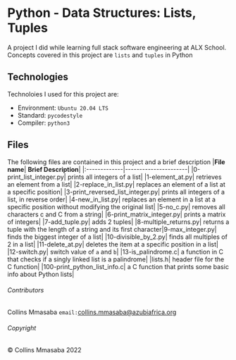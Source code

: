 # Python - Data Structures: Lists, Tuples
A project I did while learning full stack software engineering at ALX School. Concepts covered in this project are `lists` and `tuples` in Python

## Technologies
Technoloies I used for this project are:
- Environment: `Ubuntu 20.04 LTS`
- Standard: `pycodestyle`
- Compiler: `python3`

## Files
The following files are contained in this project and a brief description
|**File name**| **Brief Description**|
|:-------------|----------------------|
|0-print_list_integer.py| prints all integers of a list|
|1-element_at.py| retrieves an element from a list|
|2-replace_in_list.py| replaces an element of a list at a specific position|
|3-print_reversed_list_integer.py| prints all integers of a list, in reverse order|
|4-new_in_list.py| replaces an element in a list at a specific position without modifying the original list|
|5-no_c.py| removes all characters c and C from a string|
|6-print_matrix_integer.py| prints a matrix of integers|
|7-add_tuple.py| adds 2 tuples|
|8-multiple_returns.py| returns a tuple with the length of a string and its first character|9-max_integer.py| finds the biggest integer of a list|
|10-divisible_by_2.py| finds all multiples of 2 in a list|
|11-delete_at.py| deletes the item at a specific position in a list|
|12-switch.py| switch value of `a` and `b`|
|13-is_palindrome.c| a function in C that checks if a singly linked list is a palindrome|
|lists.h| header file for the C function|
|100-print_python_list_info.c| a C function that prints some basic info about Python lists|

###### Contributors ######
Collins Mmasaba `email:`<collins.mmasaba@azubiafrica.org>

###### Copyright ######
© Collins Mmasaba 2022
